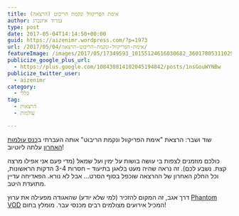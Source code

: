```yaml
---
title: אימת הפריקוול ונקמת הריבוט (הרצאה)
author: נמרוד איזנברג
type: post
date: 2017-05-04T14:14:50+00:00
guid: https://aizenimr.wordpress.com/?p=1973
url: /2017/05/04/אימת-הפריקוול-ונקמת-הריבוט-הרצאה/
featureImage: /images/2017/05/17349593_10155124616030682_3601780531102995445_o1-1.jpg
publicize_google_plus_url:
  - https://plus.google.com/108430814102045194842/posts/1nsGouWYNBw
publicize_twitter_user:
  - aizenimr
category:
  - כללי
tag:
  - הרצאות
  - עולמות

---
```

שוד ושבר: הרצאת "אימת הפריקוול ונקמת הריבוט" אותה העברתי ב[כנס עולמות האחרון][1] עלתה ליוטיוב!

כולכם מוזמנים לצפות בי עושה בושות על ימין ועל שמאל (מדי פעם אני אפילו מרצה קצת. נשבע לכם). זה נראה שהיה מעט בלאגן בתיעוד &#8211; חסרות 3-4 הדקות הראשונות, וכל החלק האחרון של ההרצאה שוכפל בסוף הסרט&#8230; אבל לא נורא. הפאדיחה עדיין מתועדת היטב.

דרך אגב, זה המקום להזכיר (למי שלא יודע) שהאגודה מפעילה את ערוץ [Phantom VOD][2] המכיל אירועים מצולמים רבים מכנסי עבר. מומלץ בחום!

 [1]: /2017/04/15/%d7%a8%d7%a1%d7%99%d7%a1%d7%99%d7%9d-%d7%9e%d7%a2%d7%95%d7%9c%d7%9e%d7%95%d7%aa-2017/
 [2]: http://www.vod.sf-f.org.il/